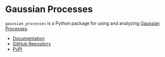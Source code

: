 # Gaussian Processes

`gaussian_processes` is a Python package for using and analyzing [Gaussian Processes](http://en.wikipedia.org/wiki/Gaussian_process).

* [Documentation](http://jhamrick.github.io/gaussian_processes/)
* [GitHub Repository](https://github.com/jhamrick/gaussian_processes)
* [PyPI](https://pypi.python.org/pypi/gaussian_processes)
